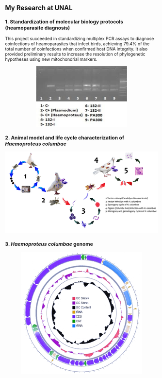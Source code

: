 ## My Research at UNAL

### 1. Standardization of molecular biology protocols (heamoparasite diagnosis)

This project succeeded in standardizing multiplex PCR assays to diagnose coinfections of heamoparasites that infect birds, achieving 79.4% of the total number of coinfections when confirmed host DNA integrity. It also provided preliminary results to increase the resolution of phylogenetic hypotheses using new mitochondrial markers.

<p style="text-align:center;"><img src="images/pcr.png"
     width="300" 
     height="200"></p>


### 2. Animal model and life cycle characterization of *Haemoproteus columbae*

<img src="images/life_cycle.png?raw=true"/>

### 3. *Haemoproteus columbae* genome



<p style="text-align:center;"><img src="images/api.png"
     width="400" 
     height="400"></p>


